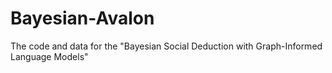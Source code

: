 # Bayesian-Avalon
The code and data for the "Bayesian Social Deduction with Graph-Informed Language Models"
